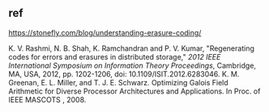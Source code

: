 ## ref
https://stonefly.com/blog/understanding-erasure-coding/

K. V. Rashmi, N. B. Shah, K. Ramchandran and P. V. Kumar, "Regenerating codes for errors and erasures in distributed storage," *2012 IEEE International Symposium on Information Theory Proceedings*, Cambridge, MA, USA, 2012, pp. 1202-1206, doi: 10.1109/ISIT.2012.6283046.
K. M. Greenan, E. L. Miller, and T. J. E. Schwarz. Optimizing Galois Field Arithmetic for Diverse Processor Architectures and Applications. In Proc. of IEEE MASCOTS , 2008.
